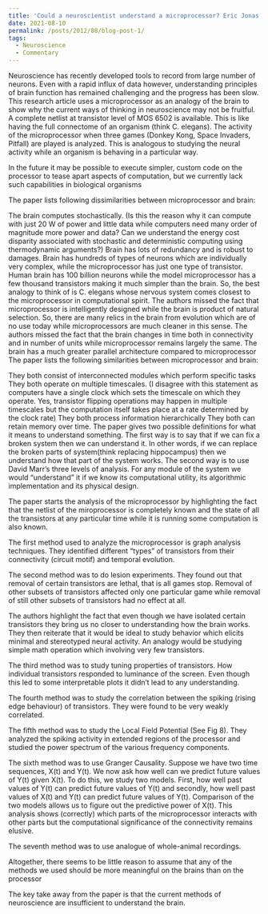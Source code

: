 ```yaml
---
title: 'Could a neuroscientist understand a microprocessor? Eric Jonas and Paul Kording, Commentary'
date: 2021-08-10
permalink: /posts/2012/08/blog-post-1/
tags:
  - Neuroscience
  - Commentary
---
```


Neuroscience has recently developed tools to record from large number of neurons. Even with a rapid influx of data however, understanding principles of brain function has remained challenging and the progress has been slow. This research article uses a microprocessor as an analogy of the brain to show why the current ways of thinking in neuroscience may not be fruitful.
A complete netlist at transistor level of MOS 6502 is available. This is like having the full connectome of an organism (think C. elegans). The activity of the microprocessor when three games (Donkey Kong, Space Invaders, Pitfall) are played is analyzed. This is analogous to studying the neural activity while an organism is behaving in a particular way.

In the future it may be possible to execute simpler, custom code on the processor to tease apart aspects of computation, but we currently lack such capabilities in biological organisms

The paper lists following dissimilarities between microprocessor and brain:

The brain computes stochastically. (Is this the reason why it can compute with just 20 W of power and little data while computers need many order of magnitude more power and data? Can we understand the energy cost disparity associated with stochastic and deterministic computing using thermodynamic arguments?)
Brain has lots of redundancy and is robust to damages.
Brain has hundreds of types of neurons which are individually very complex, while the microprocessor has just one type of transistor.
Human brain has 100 billion neurons while the model microprocessor has a few thousand transistors making it much simpler than the brain. So, the best analogy to think of is C. elegans whose nervous system comes closest to the microprocessor in computational spirit.
The authors missed the fact that microprocessor is intelligently designed while the brain is product of natural selection. So, there are many relics in the brain from evolution which are of no use today while microprocessors are much cleaner in this sense.
The authors missed the fact that the brain changes in time both in connectivity and in number of units while microprocessor remains largely the same.
The brain has a much greater parallel architecture compared to microprocessor
The paper lists the following similarities between microprocessor and brain:

They both consist of interconnected modules which perform specific tasks
They both operate on multiple timescales. (I disagree with this statement as computers have a single clock which sets the timescale on which they operate. Yes, transistor flipping operations may happen in multiple timescales but the computation itself takes place at a rate determined by the clock rate)
They both process information hierarchically
They both can retain memory over time.
The paper gives two possible definitions for what it means to understand something. The first way is to say that if we can fix a broken system then we can understand it. In other words, if we can replace the broken parts of system(think replacing hippocampus) then we understand how that part of the system works. The second way is to use David Marr’s three levels of analysis. For any module of the system we would “understand” it if we know its computational utility, its algorithmic implementation and its physical design.

The paper starts the analysis of the microprocessor by highlighting the fact that the netlist of the miroprocessor is completely known and the state of all the transistors at any particular time while it is running some computation is also known.

The first method used to analyze the microprocessor is graph analysis techniques. They identified different “types” of transistors from their connectivity (circuit motif) and temporal evolution.

The second method was to do lesion experiments. They found out that removal of certain transistors are lethal, that is all games stop. Removal of other subsets of transistors affected only one particular game while removal of still other subsets of transistors had no effect at all.

The authors highlight the fact that even though we have isolated certain transistors they bring us no closer to understanding how the brain works. They then reiterate that it would be ideal to study behavior which elicits minimal and stereotyped neural activity. An analogy would be studying simple math operation which involving very few transistors.

The third method was to study tuning properties of transistors. How individual transistors responded to luminance of the screen. Even though this led to some interpretable plots it didn’t lead to any understanding.

The fourth method was to study the correlation between the spiking (rising edge behaviour) of transistors. They were found to be very weakly correlated.

The fifth method was to study the Local Field Potential (See Fig 8). They analyzed the spiking activity in extended regions of the processor and studied the power spectrum of the various frequency components.

The sixth method was to use Granger Causality. Suppose we have two time sequences, X(t) and Y(t). We now ask how well can we predict future values of Y(t) given X(t). To do this, we study two models. First, how well past values of Y(t) can predict future values of Y(t) and secondly, how well past values of X(t) and Y(t) can predict future values of Y(t). Comparison of the two models allows us to figure out the predictive power of X(t). This analysis shows (correctly) which parts of the microprocessor interacts with other parts but the computational significance of the connectivity remains elusive.

The seventh method was to use analogue of whole-animal recordings.

Altogether, there seems to be little reason to assume that any of the methods we used should be more meaningful on the brains than on the processor

The key take away from the paper is that the current methods of neuroscience are insufficient to understand the brain.
